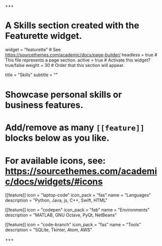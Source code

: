 +++
# A Skills section created with the Featurette widget.
widget = "featurette"  # See https://sourcethemes.com/academic/docs/page-builder/
headless = true  # This file represents a page section.
active = true  # Activate this widget? true/false
weight = 30  # Order that this section will appear.

title = "Skills"
subtitle = ""

# Showcase personal skills or business features.
# 
# Add/remove as many `[[feature]]` blocks below as you like.
# 
# For available icons, see: https://sourcethemes.com/academic/docs/widgets/#icons

[[feature]]
  icon = "laptop-code"
  icon_pack = "fas"
  name = "Languages"
  description = "Python, Java, js, C++, Swift, HTML"
  
[[feature]]
  icon = "codepen"
  icon_pack = "fab"
  name = "Environments"
  description = "MATLAB, GNU Octave, PyQt, NetBeans"
  
[[feature]]
  icon = "code-branch"
  icon_pack = "fas"
  name = "Tools"
  description = "SQLite, Tkinter, Atom, AWS"  
  

+++
